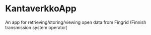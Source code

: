 # KantaverkkoApp
An app for retrieving/storing/viewing open data from Fingrid (Finnish transmission system operator)
